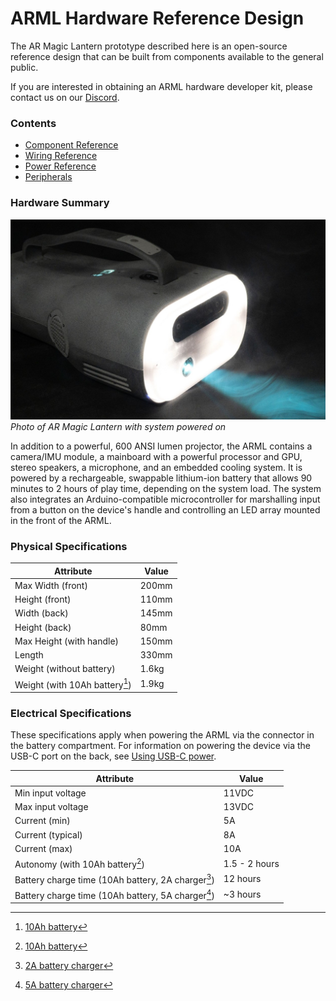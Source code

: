 # ARML Hardware Reference Design

The AR Magic Lantern prototype described here is an open-source reference design that can be built from components available to the general public.

If you are interested in obtaining an ARML hardware developer kit, please contact us on our [Discord](https://discord.gg/zWZT3yKf4q).

### Contents
- [Component Reference](components.md)
- [Wiring Reference](wiring.md)
- [Power Reference](power.md) 
- [Peripherals](peripherals.md) 

### Hardware Summary

![](images/ARML-hardware.jpg)
*Photo of AR Magic Lantern with system powered on*

In addition to a powerful, 600 ANSI lumen projector, the ARML contains a camera/IMU module, a mainboard with a powerful processor and GPU, stereo speakers, a microphone, and an embedded cooling system. It is powered by a rechargeable, swappable lithium-ion battery that allows 90 minutes to 2 hours of play time, depending on the system load. The system also integrates an Arduino-compatible microcontroller for marshalling input from a button on the device's handle and controlling an LED array mounted in the front of the ARML.

### Physical Specifications

| Attribute                                                         | Value                 |
|-------------------------------------------------------------------|-----------------------|
| Max Width (front)                                                 | 200mm                 |
| Height (front)                                                    | 110mm                 |
| Width (back)                                                      | 145mm                 |
| Height (back)                                                     | 80mm                  |
| Max Height (with handle)                                          | 150mm                 |
| Length                                                            | 330mm                 |
| Weight (without battery)                                          | 1.6kg                 |
| Weight (with 10Ah battery[^1])                                    | 1.9kg                 |

### Electrical Specifications

These specifications apply when powering the ARML via the connector in the battery compartment. For information on powering the device via the USB-C port on the back, see [Using USB-C power](./power.md#using-usb-c-power).

| Attribute                                                         | Value                 |
|-------------------------------------------------------------------|-----------------------|
| Min input voltage                                                 | 11VDC                 |
| Max input voltage                                                 | 13VDC                 |
| Current (min)                                                     | 5A                    |
| Current (typical)                                                 | 8A                    |
| Current (max)                                                     | 10A                   |
| Autonomy (with 10Ah battery[^1])                                  | 1.5 - 2 hours         |
| Battery charge time (10Ah battery, 2A charger[^2])                | 12 hours              |
| Battery charge time (10Ah battery, 5A charger[^3])                | ~3 hours              |

[^1]: [10Ah battery](./power.md#battery-specifications)
[^2]: [2A battery charger](./peripherals.md#accessories)
[^3]: [5A battery charger](./peripherals.md#accessories)